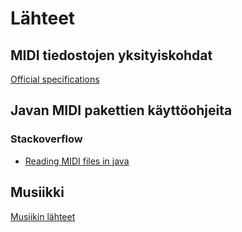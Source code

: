 # Lähteet

## MIDI tiedostojen yksityiskohdat
[Official specifications](https://www.midi.org/specifications/category/gm-specifications)

## Javan MIDI pakettien käyttöohjeita
### Stackoverflow
- [Reading MIDI files in java](https://stackoverflow.com/questions/3850688/reading-midi-files-in-java)


## Musiikki
[Musiikin lähteet](https://github.com/lossitomatossi/MarkovMusic/blob/main/MarkovMusic/musiikki/lahteet.md)
